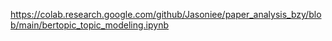 https://colab.research.google.com/github/Jasoniee/paper_analysis_bzy/blob/main/bertopic_topic_modeling.ipynb
